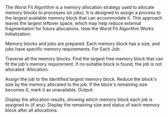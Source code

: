 The Worst Fit Algorithm is a memory allocation strategy used to allocate memory blocks to processes (or jobs). It is designed to assign a process to the largest available memory block that can accommodate it. This approach leaves the largest leftover space, which may help reduce external fragmentation for future allocations.
How the Worst Fit Algorithm Works
Initialization:

Memory blocks and jobs are prepared.
Each memory block has a size, and jobs have specific memory requirements.
For Each Job:

Traverse all the memory blocks.
Find the largest free memory block that can fit the job's memory requirement.
If no suitable block is found, the job is not allocated.
Allocation:

Assign the job to the identified largest memory block.
Reduce the block's size by the memory allocated to the job.
If the block's remaining size becomes 0, mark it as unavailable.
Output:

Display the allocation results, showing which memory block each job is assigned to (if any).
Display the remaining size and status of each memory block after all allocations.
